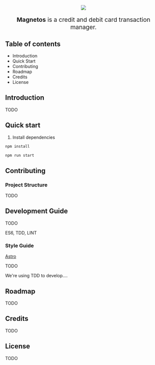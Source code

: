 <div align="center" style="margin:16px 0">
<img src="https://raw.githubusercontent.com/tobiasbu/magnetos/master/docs/magnetos_logo.png"/>
</div>

<p align="center" style="font-size: 1.2rem;"><strong>Magnetos</strong> is a credit and debit card transaction manager. </p>




## Table of contents

- Introduction
- Quick Start
- Contributing
- Roadmap
- Credits
- License

## Introduction

TODO

## Quick start

1. Install dependencies

```bash
npm install
```

```bash
npm run start
```

## Contributing

### Project Structure

TODO

## Development Guide

TODO

ES6, TDD, LINT

### Style Guide

[Astro](https://github.com/magnetis/astro)

TODO

We're using TDD to develop....

## Roadmap

TODO

## Credits

TODO

## License

TODO
